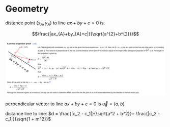 # Geometry

distance point $(x_{A}, y_{A})$ to line $ax+by+c=0$ is:

$$\frac{|ax_{A}+by_{A}+c|}{\sqrt{a^{2}+b^{2}}}$$

![distance_point_to_line](./distance_point_to_line.PNG)

perpendicular vector to line $ax+by+c=0$ is $\overrightarrow{u}=(a,b)$

distance line to line: $d = \frac{|c_2 - c_1|}{\sqrt{a^2 + b^2}}= \frac{|c_2 - c_1|}{\sqrt{1 + m^2}}$
